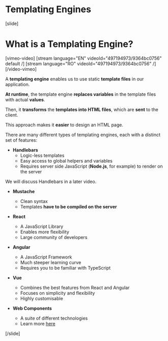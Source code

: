 # Templating Engines

[slide]
# What is a Templating Engine?

[vimeo-video]
[stream language="EN" videoId="497194973/9364bc0756" default /]
[stream language="RO" videoId="497194973/9364bc0756"  /]
[/video-vimeo]

A **templating engine** enables us to use static **template files** in our application.

**At runtime**, the template engine **replaces variables** in the template files with actual **values**.

Then, it **transforms** the **templates into HTML files**, which are **sent** to the client.

This approach makes it **easier** to design an HTML page.

There are many different types of templating engines, each with a distinct set of features:

- **Handlebars**
    - Logic\-less templates
    - Easy access to global helpers and variables
    - Requires server side JavaScript \(**Node.js**, for example\) to render on the server

We will discuss Handlebars in a later video.

- **Mustache**
    - Clean syntax
    - Templates **have to be compiled on the server**
  
- **React**
    - A JavaScript Library
    - Enables more flexibility
    - Large community of developers

- **Angular**
    - A JavaScript Framework
    - Much steeper learning curve
    - Requires you to be familiar with TypeScript

- **Vue**
    - Combines the best features from React and Angular
    - Focuses on simplicity and flexibility
    - Highly customisable

- **Web Components**
    - A suite of different technologies
    - Learn more [here](https://developer.mozilla.org/en-US/docs/Web/Web_Components)

[/slide]